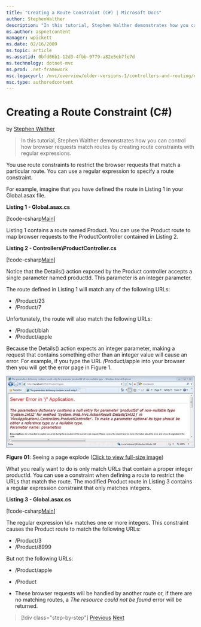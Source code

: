 ```yaml
---
title: "Creating a Route Constraint (C#) | Microsoft Docs"
author: StephenWalther
description: "In this tutorial, Stephen Walther demonstrates how you can control how browser requests match routes by creating route constraints with regular expressions."
ms.author: aspnetcontent
manager: wpickett
ms.date: 02/16/2009
ms.topic: article
ms.assetid: 0bfd06b1-12d3-4fbb-9779-a82e5eb7fe7d
ms.technology: dotnet-mvc
ms.prod: .net-framework
msc.legacyurl: /mvc/overview/older-versions-1/controllers-and-routing/creating-a-route-constraint-cs
msc.type: authoredcontent
---
```

Creating a Route Constraint (C#)
====================
by [Stephen Walther](https://github.com/StephenWalther)

> In this tutorial, Stephen Walther demonstrates how you can control how browser requests match routes by creating route constraints with regular expressions.


You use route constraints to restrict the browser requests that match a particular route. You can use a regular expression to specify a route constraint.

For example, imagine that you have defined the route in Listing 1 in your Global.asax file.

**Listing 1 - Global.asax.cs**

[!code-csharp[Main](creating-a-route-constraint-cs/samples/sample1.cs)]

Listing 1 contains a route named Product. You can use the Product route to map browser requests to the ProductController contained in Listing 2.

**Listing 2 - Controllers\ProductController.cs**

[!code-csharp[Main](creating-a-route-constraint-cs/samples/sample2.cs)]

Notice that the Details() action exposed by the Product controller accepts a single parameter named productId. This parameter is an integer parameter.

The route defined in Listing 1 will match any of the following URLs:

- /Product/23
- /Product/7

Unfortunately, the route will also match the following URLs:

- /Product/blah
- /Product/apple

Because the Details() action expects an integer parameter, making a request that contains something other than an integer value will cause an error. For example, if you type the URL /Product/apple into your browser then you will get the error page in Figure 1.


[![The New Project dialog box](creating-a-route-constraint-cs/_static/image1.jpg)](creating-a-route-constraint-cs/_static/image1.png)

**Figure 01**: Seeing a page explode ([Click to view full-size image](creating-a-route-constraint-cs/_static/image2.png))


What you really want to do is only match URLs that contain a proper integer productId. You can use a constraint when defining a route to restrict the URLs that match the route. The modified Product route in Listing 3 contains a regular expression constraint that only matches integers.

**Listing 3 - Global.asax.cs**

[!code-csharp[Main](creating-a-route-constraint-cs/samples/sample3.cs)]

The regular expression \d+ matches one or more integers. This constraint causes the Product route to match the following URLs:

- /Product/3
- /Product/8999

But not the following URLs:

- /Product/apple
- /Product

- These browser requests will be handled by another route or, if there are no matching routes, a *The resource could not be found* error will be returned.

>[!div class="step-by-step"]
[Previous](creating-custom-routes-cs.md)
[Next](creating-a-custom-route-constraint-cs.md)